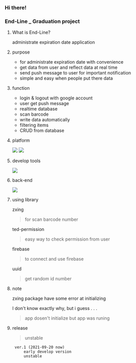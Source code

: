### Hi there!

### End-Line \_ Graduation project

1. What is End-Line?

   administrate expiration date application

2. purpose

    - for administrate expiration date with convenience
    - get data from user and reflect data at real time
    - send push message to user for important notification 
    - simple and easy when people put there data

3. function
    - login & logout with google account
    - user get push message
    - realtime database
    - scan barcode 
    - write data automatically
    - filtering items
    - CRUD from database

4. platform

    <img src="https://img.shields.io/badge/-Java-00758F?logo=Java&logoColor=white" />    
    <img src="https://img.shields.io/badge/-Android-brightgreen?logo=Android&logoColor=white" />

5. develop tools

    <img src="https://img.shields.io/badge/-Android Studio-3DDC84?logo=AndroidStudio&logoColor=white" />

6. back-end

    <img src="https://img.shields.io/badge/-Firebase-white?logo=Firebase&logoColor=FFCA28" />

7. using library

    zxing
    > for scan barcode number

    ted-permission
    > easy way to check permission from user

    firebase
    > to connect and use firebase

    uuid
    > get random id number

8. note

    zxing package have some error at initializing

    I don't know exactly why, but i guess . . .
    > app dosen't initialize but app was runing

9. release
    > unstable

        ver.1 (2021-09-20 now)
            early develop version
            unstable
